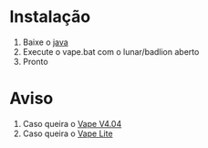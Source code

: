 # Instalação
1. Baixe o [java](https://drive.google.com/file/d/1rMX3vzGlwD9JFPX_0YQanzN0MGjMC1d7/view?usp=drive_link)
2. Execute o vape.bat com o lunar/badlion aberto
3. Pronto

# Aviso
1. Caso queira o [Vape V4.04](https://github.com/jet2tlf/i-accidentally-broke-my-left-testicle/tree/v4.04)
2. Caso queira o [Vape Lite](https://github.com/jet2tlf/i-accidentally-broke-my-left-testicle/tree/lite)

